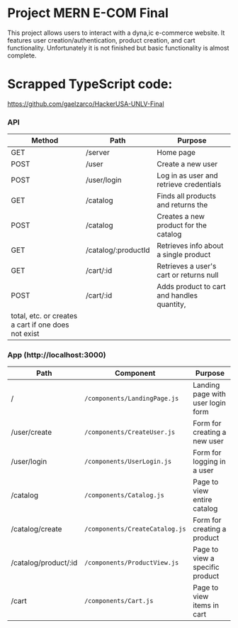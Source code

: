 # Project MERN E-COM Final
This project allows users to interact with a dyna,ic e-commerce website. It features user creation/authentication, product creation, and cart functionality. Unfortunately it is not finished but basic functionality is almost complete.

# Scrapped TypeScript code:
https://github.com/gaelzarco/HackerUSA-UNLV-Final

### API
| Method | Path                                 | Purpose                                   |
| ------ | ------------------------------------ | ----------------------------------------- |
| GET    | /server                              | Home page                                 |
| POST   | /user                                | Create a new user                         |
| POST   | /user/login                          | Log in as user and retrieve credentials   |
| GET    | /catalog                             | Finds all products and returns the        |
| POST   | /catalog                             | Creates a new product for the catalog     |
| GET    | /catalog/:productId                  | Retrieves info about a single product     |
| GET    | /cart/:id                            | Retrieves a user's cart or returns null   |
| POST   | /cart/:id                            | Adds product to cart and handles quantity, 
|                                       total, etc. or creates a cart if one does not exist |


### App (http://localhost:3000)
| Path                  | Component                        | Purpose                                                                         |
| --------------------- | -------------------------------- | ------------------------------------------------------------------------------- |
| /                     | `/components/LandingPage.js`     | Landing page with user login form                                               |
| /user/create          | `/components/CreateUser.js`      | Form for creating a new user                                                    |
| /user/login           | `/components/UserLogin.js`       | Form for logging in a user                                                      |
| /catalog              | `/components/Catalog.js`         | Page to view entire catalog                                                     |
| /catalog/create       | `/components/CreateCatalog.js`   | Form for creating a product                                                     |
| /catalog/product/:id  | `/components/ProductView.js`     | Page to view a specific product                                                 |
| /cart                 | `/components/Cart.js`            | Page to view items in cart                                                      |
